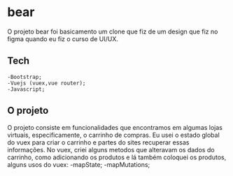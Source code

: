 # bear

O projeto bear foi basicamento um clone que fiz de um design que fiz no figma quando eu fiz o curso de UI/UX.

## Tech

    -Bootstrap;
    -Vuejs (vuex,vue router);
    -Javascript;

## O projeto

O projeto consiste em funcionalidades que encontramos em algumas lojas virtuais, especificamente, o carrinho de compras. Eu usei o estado global do vuex para criar o carrinho e partes do sites recuperar essas informações. No vuex, criei alguns metodos que alteravam os dados do carrinho, como adicionando os produtos e lá também coloquei os produtos, alguns usos do vuex:
-mapState;
-mapMutations;
